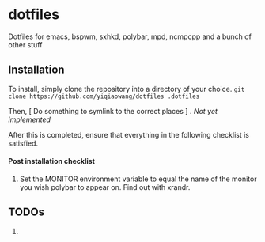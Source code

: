 # dotfiles
Dotfiles for emacs, bspwm, sxhkd, polybar, mpd, ncmpcpp and a bunch of other stuff


## Installation
To install, simply clone the repository into a directory of your choice.
```git clone https://github.com/yiqiaowang/dotfiles .dotfiles```

Then, [ Do something to symlink to the correct places ] . _Not yet implemented_

After this is completed, ensure that everything in the following checklist is satisfied.  
#### Post installation checklist
1. Set the MONITOR environment variable to equal the name of the monitor you wish polybar to appear on. Find out with xrandr.


## TODOs
1. 
